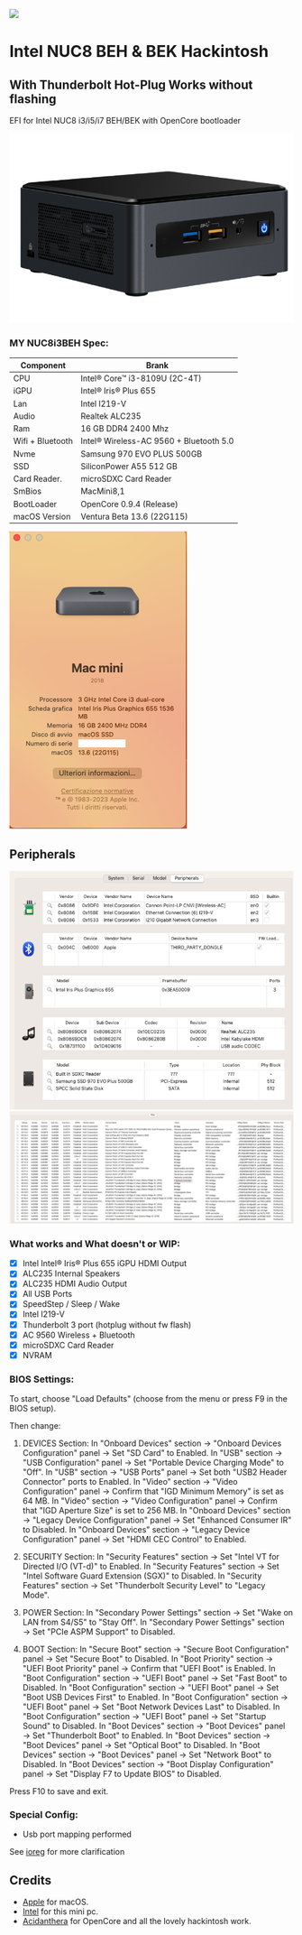 [![](https://img.shields.io/badge/EFI-Release-informational?style=flat&logo=apple&logoColor=white&color=9debeb)](https://github.com/Lorys89/Intel-NUC8-Hackintosh/releases)

# Intel NUC8 BEH & BEK Hackintosh
## With Thunderbolt Hot-Plug Works without flashing

EFI for Intel NUC8 i3/i5/i7 BEH/BEK with OpenCore bootloader

![descrizione](./Screenshot/pc.png)

### MY NUC8i3BEH Spec:

| Component        | Brank                                  |
| ---------------- | ---------------------------------------|
| CPU              | Intel® Core™ i3-8109U (2C-4T)          |
| iGPU             | Intel® Iris® Plus 655                  |
| Lan              | Intel I219-V                           |
| Audio            | Realtek ALC235                         |
| Ram              | 16 GB DDR4 2400 Mhz                    |
| Wifi + Bluetooth | Intel® Wireless-AC 9560 + Bluetooth 5.0|
| Nvme             | Samsung 970 EVO PLUS 500GB             |
| SSD              | SiliconPower A55 512 GB                |
| Card Reader.     | microSDXC Card Reader                  |
| SmBios           | MacMini8,1                             |
| BootLoader       | OpenCore 0.9.4 (Release)               |
| macOS Version    | Ventura Beta 13.6 (22G115)             |


![info](./Screenshot/INFO.png)

## Peripherals

![infoperiph](./Screenshot/PERIPH.png)
![infopci](./Screenshot/PCI.png)

### What works and What doesn't or WIP:

- [x] Intel Intel® Iris® Plus 655 iGPU HDMI Output
- [x] ALC235 Internal Speakers
- [x] ALC235 HDMI Audio Output
- [x] All USB Ports 
- [x] SpeedStep / Sleep / Wake
- [x] Intel I219-V
- [x] Thunderbolt 3 port (hotplug without fw flash)
- [x] AC 9560 Wireless + Bluetooth
- [x] microSDXC Card Reader
- [x] NVRAM

### BIOS Settings:
To start, choose "Load Defaults" (choose from the menu or press F9 in the BIOS setup).

Then change:

1. DEVICES Section:
In "Onboard Devices" section → "Onboard Devices Configuration" panel → Set "SD Card" to Enabled.
In "USB" section → "USB Configuration" panel → Set "Portable Device Charging Mode" to "Off".
In "USB" section → "USB Ports" panel → Set both "USB2 Header Connector" ports to Enabled.
In "Video" section → "Video Configuration" panel → Confirm that "IGD Minimum Memory" is set as 64 MB.
In "Video" section → "Video Configuration" panel → Confirm that "IGD Aperture Size" is set to 256 MB.
In "Onboard Devices" section → "Legacy Device Configuration" panel → Set "Enhanced Consumer IR" to Disabled.
In "Onboard Devices" section → "Legacy Device Configuration" panel → Set "HDMI CEC Control" to Enabled.

2. SECURITY Section:
In "Security Features" section → Set "Intel VT for Directed I/O (VT-d)" to Enabled.
In "Security Features" section → Set "Intel Software Guard Extension (SGX)" to Disabled.
In "Security Features" section → Set "Thunderbolt Security Level" to "Legacy Mode".

3. POWER Section:
In "Secondary Power Settings" section → Set "Wake on LAN from S4/S5" to "Stay Off".
In "Secondary Power Settings" section → Set "PCIe ASPM Support" to Disabled.

4. BOOT Section:
In "Secure Boot" section → "Secure Boot Configuration" panel → Set "Secure Boot" to Disabled.
In "Boot Priority" section → "UEFI Boot Priority" panel → Confirm that "UEFI Boot" is Enabled.
In "Boot Configuration" section → "UEFI Boot" panel → Set "Fast Boot" to Disabled.
In "Boot Configuration" section → "UEFI Boot" panel → Set "Boot USB Devices First" to Enabled.
In "Boot Configuration" section → "UEFI Boot" panel → Set "Boot Network Devices Last" to Disabled.
In "Boot Configuration" section → "UEFI Boot" panel → Set "Startup Sound" to Disabled.
In "Boot Devices" section → "Boot Devices" panel → Set "Thunderbolt Boot" to Enabled.
In "Boot Devices" section → "Boot Devices" panel → Set "Optical Boot" to Disabled.
In "Boot Devices" section → "Boot Devices" panel → Set "Network Boot" to Disabled.
In "Boot Devices" section → "Boot Display Configuration" panel → Set "Display F7 to Update BIOS" to Disabled.

Press F10 to save and exit.

### Special Config:

- Usb port mapping performed


See [ioreg](./IOREG-MacMini8%2C1.ioreg) for more clarification

## Credits

- [Apple](https://apple.com) for macOS.
- [Intel](https://www.intel.it/content/www/it/it/products/details/nuc.html) for this mini pc.
- [Acidanthera](https://github.com/acidanthera) for OpenCore and all the lovely hackintosh work.
